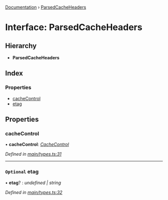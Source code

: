 [Documentation](../README.md) › [ParsedCacheHeaders](parsedcacheheaders.md)

# Interface: ParsedCacheHeaders

## Hierarchy

* **ParsedCacheHeaders**

## Index

### Properties

* [cacheControl](parsedcacheheaders.md#cachecontrol)
* [etag](parsedcacheheaders.md#optional-etag)

## Properties

###  cacheControl

• **cacheControl**: *[CacheControl](cachecontrol.md)*

*Defined in [main/types.ts:31](https://github.com/bad-batch/cacheability/blob/e311345/src/main/types.ts#L31)*

___

### `Optional` etag

• **etag**? : *undefined | string*

*Defined in [main/types.ts:32](https://github.com/bad-batch/cacheability/blob/e311345/src/main/types.ts#L32)*

